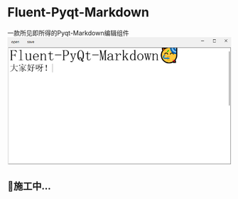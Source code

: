 #  Fluent-Pyqt-Markdown

一款所见即所得的Pyqt-Markdown编辑组件
![img](https://github.com/fingertips-dancer/Fluent-PyQt-MarkdownView/blob/main/_rc/markdwon_preshow.png)

## 🤗施工中...
